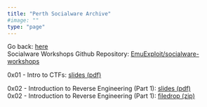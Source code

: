 ```yaml
---
title: "Perth Socialware Archive"
#image: ""
type: "page"
---
```


Go back: [here](https://emu.team/perth-socialware)  
Socialware Workshops Github Repository: [EmuExploit/socialware-workshops](https://github.com/EmuExploit/socialware-workshops)

0x01 - Intro to CTFs: [slides (pdf)](https://emu.team/perth-socialware-archive/0x01/0x01_-_Intro_to_CTFs_Slides.pdf)
  
0x02 - Introduction to Reverse Engineering (Part 1): [slides (pdf)](https://emu.team/perth-socialware-archive/0x02/0x02_IntroductiontoReverseEngineering_Part1_Slides.pdf)  
0x02 - Introduction to Reverse Engineering (Part 1): [filedrop (zip)](https://emu.team/perth-socialware-archive/0x02/filedrop.zip)